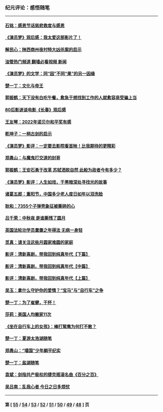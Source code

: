 ### 纪元评论：感悟随笔
---
#### [石铭：感恩节话慈悲救度与感恩](../../pages/nsc1035/n13869863.md?11220330) 
#### [《演员梦》观后感：我太爱这部影片了！](../../pages/nsc1035/n13866783.md?11220330) 
#### [解民心：陕西商州夜村特大凶杀案的启示](../../pages/nsc1035/n13865339.md?11220330) 
#### [油管热门频道 翻墙必看视频 新闻](ok?11220330)
#### [《演员梦》的文学：同“因”不同“果”的另一因缘](../../pages/nsc1035/n13863930.md?11220330) 
#### [楚一丁：文化与帝王](../../pages/nsc1035/n13863143.md?11220330) 
#### [郭振鹤：天下没有白吃午餐，愈急于想找到工作的人就愈容易受骗上当](../../pages/nsc1035/n13860772.md?11220330) 
#### [80后影迷谈电影《长春》观后感](../../pages/nsc1035/n13852708.md?11220330) 
#### [王友琴：2022年诺贝尔和平奖有感](../../pages/nsc1035/n13848079.md?11220330) 
#### [乾坤子：一柄古剑的启示](../../pages/nsc1035/n13841954.md?11220330) 
#### [《演员梦》影评：一定要去影院看首映！比我期待的更精彩](../../pages/nsc1035/n13840865.md?11220330) 
#### [郑愚山：与魔鬼打交道的封哥](../../pages/nsc1035/n13840314.md?11220330) 
#### [郭振鹤：王安石勇于改革 苏轼洒脱自然 此般为政者今有多少？](../../pages/nsc1035/n13836901.md?11220330) 
#### [《演员梦》影评：人生如戏，于黑暗深处寻找光的故事](../../pages/nsc1035/n13832182.md?11220330) 
#### [诸葛五郎：重阳节，中国多少老人度日如年以泪洗脸](../../pages/nsc1035/n13831696.md?11220330) 
#### [耿和：7355个子弹壳象征被撕碎的心](../../pages/nsc1035/n13830612.md?11220330) 
#### [吕千荣：中秋夜 是谁撕残了圆月](../../pages/nsc1035/n13824365.md?11220330) 
#### [英国法轮功学员耄耋之年得法 无病一身轻](../../pages/nsc1035/n13821415.md?11220330) 
#### [觅真：请关注这些月圆家难圆的家庭](../../pages/nsc1035/n13817374.md?11220330) 
#### [影评：清新喜剧，带我回到纯真年代【下篇】](../../pages/nsc1035/n13806698.md?11220330) 
#### [影评：清新喜剧，带我回到纯真年代【中篇】](../../pages/nsc1035/n13806120.md?11220330) 
#### [影评：清新喜剧，带我回到纯真年代【上篇】](../../pages/nsc1035/n13805467.md?11220330) 
#### [吴玉：拿什么守护你的爱情？“宝马”与“自行车”之争](../../pages/nsc1035/n13804482.md?11220330) 
#### [楚一丁：为了崔健，干杯！](../../pages/nsc1035/n13802006.md?11220330) 
#### [莎莉：美国人均搬家11次](../../pages/nsc1035/n13801777.md?11220330) 
#### [《坐在自行车上的女孩》：棒打鸳鸯为何打不散？](../../pages/nsc1035/n13799272.md?11220330) 
#### [楚一丁：夏游太浩湖随笔](../../pages/nsc1035/n13796515.md?11220330) 
#### [郑愚山：“墙国”少年躺平纪实](../../pages/nsc1035/n13796701.md?11220330) 
#### [楚一丁：盐湖随笔](../../pages/nsc1035/n13796541.md?11220330) 
#### [袁斌：剑指共产极权的捷克摇滚名曲《百分之百》](../../pages/nsc1035/n13777612.md?11220330) 
#### [吴吕南：乱我心者 今日之日多烦忧](../../pages/nsc1035/n13777510.md?11220330) 

---
#### 第 [ [55](./55.md?11220330) / [54](./54.md?11220330) / [53](./53.md?11220330) / [52](./52.md?11220330) / [51](./51.md?11220330) / [50](./50.md?11220330) / [49](./49.md?11220330) / [48](./48.md?11220330) ] 页
